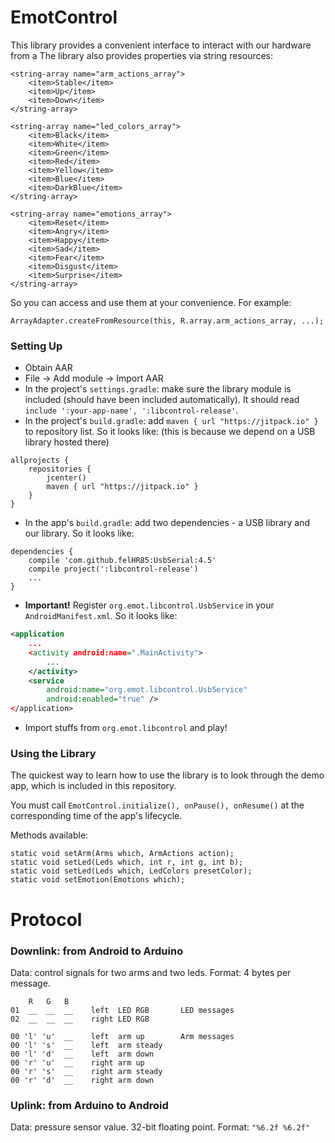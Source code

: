 # EmotControl

This library provides a convenient interface to interact with our hardware from a  The library also provides properties via string resources:

```
<string-array name="arm_actions_array">
    <item>Stable</item>
    <item>Up</item>
    <item>Down</item>
</string-array>

<string-array name="led_colors_array">
    <item>Black</item>
    <item>White</item>
    <item>Green</item>
    <item>Red</item>
    <item>Yellow</item>
    <item>Blue</item>
    <item>DarkBlue</item>
</string-array>

<string-array name="emotions_array">
    <item>Reset</item>
    <item>Angry</item>
    <item>Happy</item>
    <item>Sad</item>
    <item>Fear</item>
    <item>Disgust</item>
    <item>Surprise</item>
</string-array>
```

So you can access and use them at your convenience. For example:

```
ArrayAdapter.createFromResource(this, R.array.arm_actions_array, ...);
```

### Setting Up

* Obtain AAR
* File -> Add module -> Import AAR
* In the project's `settings.gradle`: make sure the library module is included (should have been included automatically). It should read `include ':your-app-name', ':libcontrol-release'`.
* In the project's `build.gradle`: add `maven { url "https://jitpack.io" }` to repository list. So it looks like: (this is because we depend on a USB library hosted there)

```
allprojects {
    repositories {
        jcenter()
        maven { url "https://jitpack.io" }
    }
}
```

* In the app's `build.gradle`: add two dependencies - a USB library and our library. So it looks like:

```
dependencies {
    compile 'com.github.felHR85:UsbSerial:4.5'
    compile project(':libcontrol-release')
    ...
}
```

* **Important!** Register `org.emot.libcontrol.UsbService` in your `AndroidManifest.xml`. So it looks like:

```xml
<application
    ...
    <activity android:name=".MainActivity">
        ...
    </activity>
    <service
        android:name="org.emot.libcontrol.UsbService"
        android:enabled="true" />
</application>
```
* Import stuffs from `org.emot.libcontrol` and play!

### Using the Library

The quickest way to learn how to use the library is to look through the demo app, which is included in this repository.

You must call `EmotControl.initialize(), onPause(), onResume()` at the corresponding time of the app's lifecycle.

Methods available:

```
static void setArm(Arms which, ArmActions action);
static void setLed(Leds which, int r, int g, int b);
static void setLed(Leds which, LedColors presetColor);
static void setEmotion(Emotions which);
```

# Protocol

### Downlink: from Android to Arduino

Data: control signals for two arms and two leds. Format: 4 bytes per message.

```text
    R   G   B
01  __  __  __    left  LED RGB       LED messages
02  __  __  __    right LED RGB

00 'l' 'u'  __    left  arm up        Arm messages
00 'l' 's'  __    left  arm steady
00 'l' 'd'  __    left  arm down
00 'r' 'u'  __    right arm up
00 'r' 's'  __    right arm steady
00 'r' 'd'  __    right arm down

```

### Uplink: from Arduino to Android

Data: pressure sensor value. 32-bit floating point. Format: `"%6.2f %6.2f"`
